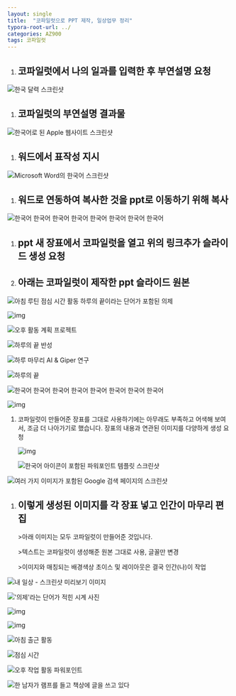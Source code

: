 ```yaml
---
layout: single
title:  "코파일럿으로 PPT 제작, 일상업무 정리"
typora-root-url: ../
categories: AZ900
tags: 코파일럿
---
```






1. ## 코파일럿에서 나의 일과를 입력한 후 부연설명 요청

   

![한국 달력 스크린샷](https://tribe-s3-production.imgix.net/S6ruwmTg3qHkzWXAdOVwZ?auto=compress,format&dl)









1. ## 코파일럿의 부연설명 결과물

![한국어로 된 Apple 웹사이트 스크린샷](https://tribe-s3-production.imgix.net/c1s46RPbtm09RUzfhk8js?auto=compress,format&dl)









1. ## 워드에서 표작성 지시

![Microsoft Word의 한국어 스크린샷](https://tribe-s3-production.imgix.net/SWL9UUfT2TWu9Sl0ncoFF?auto=compress,format&dl)







1. ## 워드로 연동하여 복사한 것을 ppt로 이동하기 위해 복사

   

![한국어 한국어 한국어 한국어 한국어 한국어 한국어 한국어](https://tribe-s3-production.imgix.net/rOGNeBqvp1rPGovCXjMWM?auto=compress,format&dl)











1. ## ppt 새 장표에서 코파일럿을 열고 위의 링크추가 슬라이드 생성 요청

2. ## 아래는 코파일럿이 제작한 ppt 슬라이드 원본

![아침 루틴 점심 시간 활동 하루의 끝이라는 단어가 포함된 의제](https://tribe-s3-production.imgix.net/qipP4nsgQCUwy3bUYwMnb?auto=compress,format&dl)









![img](https://tribe-s3-production.imgix.net/gvIzQmzfGqd1G2SIAbJtB?auto=compress,format&dl)



![오후 활동 계획 프로젝트](https://tribe-s3-production.imgix.net/TcmU9nsVl1wrIETRRN5EL?auto=compress,format&dl)











![하루의 끝 반성](https://tribe-s3-production.imgix.net/Nl4JkNnyPSK2MNhZGaMjh?auto=compress,format&dl)











![하루 마무리 AI & Giper 연구](https://tribe-s3-production.imgix.net/8o6WQj0QMhLPOlIvhTlCY?auto=compress,format&dl)











![하루의 끝](https://tribe-s3-production.imgix.net/1DOixdL3Fu4zPgND5xrJz?auto=compress,format&dl)











![한국어 한국어 한국어 한국어 한국어 한국어 한국어 한국어](https://tribe-s3-production.imgix.net/cdcP92vPgWAkipqhAM5ng?auto=compress,format&dl)











![img](https://tribe-s3-production.imgix.net/JVTvq4wYC3H3Xcf0s6Gvs?auto=compress,format&dl)

1. 코파일럿이 만들어준 장표를 그대로 사용하기에는 아무래도 부족하고 어색해 보여서, 조금 더 나아가기로 했습니다. 장표의 내용과 연관된 이미지를 다양하게 생성 요청

   

   

   ![img](https://tribe-s3-production.imgix.net/6B71YSDjMK6spcRk82mOr?auto=compress,format&dl)

   

   ![한국어 아이콘이 포함된 파워포인트 템플릿 스크린샷](https://tribe-s3-production.imgix.net/nDq9aIs4oJi3d1KDWWGDH?auto=compress,format&dl)

   

   

   

   



![여러 가지 이미지가 포함된 Google 검색 페이지의 스크린샷](https://tribe-s3-production.imgix.net/xI7r0Fa8SwMafprv5LwPs?auto=compress,format&dl)









1. ## 이렇게 생성된 이미지를 각 장표 넣고 인간이 마무리 편집

   \>아래 이미지는 모두 코파일럿이 만들어준 것입니다.

   \>텍스트는 코파일럿이 생성해준 원본 그대로 사용, 글꼴만 변경

   \>이미지와 매칭되는 배경색상 초이스 및 레이아웃은 결국 인간(나)이 작업

   

![내 일상 - 스크린샷 미리보기 이미지](https://tribe-s3-production.imgix.net/5a0xkwdiD9O9Znj0YeVvQ?auto=compress,format&dl)











!['의제'라는 단어가 적힌 시계 사진](https://tribe-s3-production.imgix.net/ZfEHWGgK8nSJrcTayT6Dm?auto=compress,format&dl)









![img](https://tribe-s3-production.imgix.net/daKoCNiLGps2zn4X7kK2x?auto=compress,format&dl)

![img](https://tribe-s3-production.imgix.net/FHKVTfTgLQuiKYn7RtWNV?auto=compress,format&dl)

![아침 출근 활동](https://tribe-s3-production.imgix.net/tPqdcmW9w4sqHyKXy7O9M?auto=compress,format&dl)









![점심 시간](https://tribe-s3-production.imgix.net/5C17MI7N5RCr02QEjW2cM?auto=compress,format&dl)









![오후 작업 활동 파워포인트](https://tribe-s3-production.imgix.net/mKGmgbHt207bMma8L9KfC?auto=compress,format&dl)







![한 남자가 램프를 들고 책상에 글을 쓰고 있다](https://tribe-s3-production.imgix.net/T03ALR8rcOU3yaBI3Fpbn?auto=compress,format&dl)

